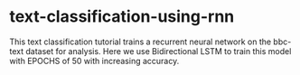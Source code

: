 # text-classification-using-rnn

This text classification tutorial trains a recurrent neural network on the bbc-text dataset for analysis. Here we use Bidirectional LSTM to train this model with EPOCHS of 50 with increasing accuracy.
